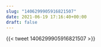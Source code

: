 ```yaml
---
slug: "1406299905916821507"
date: 2021-06-19 17:16:40+00:00
draft: false
---
```


{{< tweet 1406299905916821507 >}}
